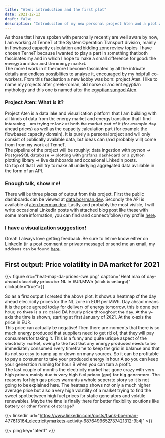 ```yaml
---
title: "Aten: introduction and the first plot"
date: 2021-12-13
draft: false
description: "Introduciton of my new personal project Aten and a plot about price volatility in the energy day ahead market"
---
```

As those that I have spoken with personally recently are well aware by now, I am working at TenneT at the System Operation Transport division, mainly in flowbased capacity calculation and bidding zone review topics. I have chosen TenneT because I wanted to play a part in something that both fascinates my and in which I hope to make a small difference for good: the energytransition and the energy market.  
The more I work in it the more I become fascinated by all the intricate details and endless possiblities to analyse it, encouraged by my helpfull co-workers. From this fascination a new hobby was born: project Aten. I like to name my projects after greek-roman, old norse or ancient egyptian mythology and this one is named after the [egyptian sungod Aten](https://en.wikipedia.org/wiki/Aten).

### Project Aten: What is it?
Project Aten is a data lake and visualization platform that I am building with all kinds of data from the energy market and energy transition that I find interesing. I am trying to look at both the market part of it (for example day ahead prices) as well as the capacity calculation part (for example the flowbased capacity domain). It is purely a personal project and will only consist of publically available data, but ideas can (and probably will) come from from my work at TenneT.   
The pipeline of the project will be roughly: data ingestion with python -> PostgreSQL database -> plotting with grafana dashboard or a python plotting library -> live dashboards and occasional LinkedIn posts.  
On top of that I will try to make all underlying aggregated data available in the form of an API.  

### Enough talk, show me!
There will be three places of output from this project. First the public dashboards can be viewed at [data.boerman.dev](https://data.boerman.dev/). Secondly the API is available at [aten.boerman.dev](https://aten.boerman.dev/). Lastly, and probably the most visible, I will write occasional LinkedIn posts with attached blog post like these with some more information, you can find (and connect/follow) my profile [here](https://www.linkedin.com/in/frank-boerman-477613164/).

### I have a visualization suggestion!
Great! I always love getting feedback. Be sure to let me know either on LinkedIn (in a post comment or private message) or send me an email, my address can be found [here](https://boerman.dev/contact/).

## First output: Price volatility in DA market for 2021

{{< figure src="heat-map-da-prices-cwe.png" caption="Heat map of day-ahead electricity prices for NL in EUR/MWh (click to enlarge)" clickable="true">}}

So as a first output I created the above plot. It shows a heatmap of the day ahead electricity prices for the NL zone in EUR per MWh. Day ahead means it is the price agreed today for delivery of energy tomorrow, this is done per hour, so there is a so called DA hourly price throughout the day. At the y-axis the time is shown, starting at first January of 2021. At the x-axis the price in EUR.  
This price can actually be negative! Then there are moments that there is so much energy produced that suppliers need to get rid of, that they will pay consumers for taking it. This is a funny and quite unique aspect of the electricity market, owing to the fact that any energy produced needs to be immediately consumed every timeframe to keep the grid in balance and that its not so easy to ramp up or down on many sources. So it can be profitable to pay a consumer to take your produced energy in hour A so you can keep your generation running for hour B when you can turn a profit.  
The last couple of months the electricity market has gone crazy with very high prices, mainly due to very high fuel prices (gas) for big generators. The reasons for high gas prices warrants a whole seperate story so it is not going to be explained here. The heatmap shows not only a much higher average price but also a very high volatility of a market trying to find the sweet spot between high fuel prices for static generators and volatile renewables. Maybe the time is finally there for better flexibility solutions like battery or other forms of storage?

{{< linkedin url="https://www.linkedin.com/posts/frank-boerman-477613164_electricitymarkets-activity-6876499652737421312-9b4j" >}}

{{< ping key="aten1" >}}
